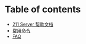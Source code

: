 # Table of contents

* [211 Server 帮助文档](README.md)
* [常用命令](chang-yong-ming-ling.md)
* [FAQ](faq.md)

